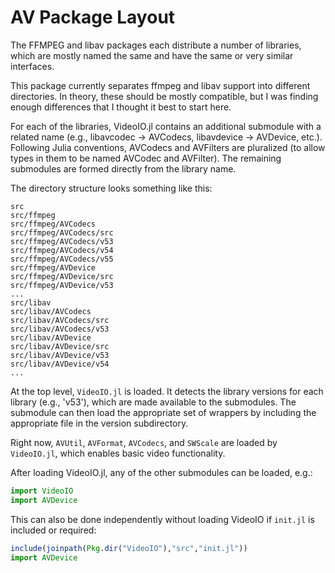 AV Package Layout
=================

The FFMPEG and libav packages each distribute a number of libraries, which are mostly named the same and have the same or very similar interfaces.  

This package currently separates ffmpeg and libav support into different directories.  In theory, these should be mostly compatible, but I was finding enough differences that I thought it best to start here.

For each of the libraries, VideoIO.jl contains an additional submodule with a related name (e.g., libavcodec -> AVCodecs, libavdevice -> AVDevice, etc.).  Following Julia conventions, AVCodecs and AVFilters are pluralized (to allow types in them to be named AVCodec and AVFilter).  The remaining submodules are formed directly from the library name.

The directory structure looks something like this:

```
src
src/ffmpeg
src/ffmpeg/AVCodecs
src/ffmpeg/AVCodecs/src
src/ffmpeg/AVCodecs/v53
src/ffmpeg/AVCodecs/v54
src/ffmpeg/AVCodecs/v55
src/ffmpeg/AVDevice
src/ffmpeg/AVDevice/src
src/ffmpeg/AVDevice/v53
...
src/libav
src/libav/AVCodecs
src/libav/AVCodecs/src
src/libav/AVCodecs/v53
src/libav/AVDevice
src/libav/AVDevice/src
src/libav/AVDevice/v53
src/libav/AVDevice/v54
...
```

At the top level, `VideoIO.jl` is loaded.  It detects the library versions for each library (e.g., 'v53'), which are made available to the submodules.  The submodule can then load the appropriate set of wrappers by including the appropriate file in the version subdirectory.

Right now, `AVUtil`, `AVFormat`, `AVCodecs`, and `SWScale` are loaded by `VideoIO.jl`, which enables basic video functionality.

After loading VideoIO.jl, any of the other submodules can be loaded, e.g.:

```julia
import VideoIO
import AVDevice
```

This can also be done independently without loading VideoIO if `init.jl` is included or required:

```julia
include(joinpath(Pkg.dir("VideoIO"),"src","init.jl"))
import AVDevice
```

